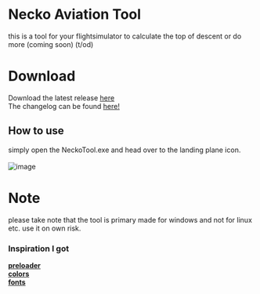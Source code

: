 # Necko Aviation Tool
this is a tool for your flightsimulator to calculate the top of descent or do more (coming soon) (t/od) 

# Download 

Download the latest release [here](https://github.com/prncAzula/NeckoTool/releases/download/v1.0.1_PUBLIC/Necko.Aviation.Tool.zip)
<br>
The changelog can be found [here!](https://github.com/prncAzula/NeckoTool/releases/v1.0.1_PUBLIC)

## How to use 

simply open the NeckoTool.exe and head over to the landing plane icon.
<br>
<br>
![image](https://user-images.githubusercontent.com/69110466/128404191-e7038a6b-64b1-444c-9447-d93e61718397.png)


# Note
please take note that the tool is primary made for windows and not for linux etc. use it on own risk.

### Inspiration I got 
**[preloader](https://zhuanlan.zhihu.com/p/350607485)**
**<br>[colors](https://www.zhihu.com/question/33549908)**
**<br>[fonts](https://www.fonts.net.cn/articles-0-1.html)**
